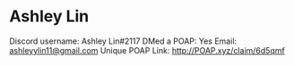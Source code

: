 # Ashley Lin

Discord username: Ashley Lin#2117
DMed a POAP: Yes
Email: ashleyylin11@gmail.com
Unique POAP Link: 
http://POAP.xyz/claim/6d5qmf